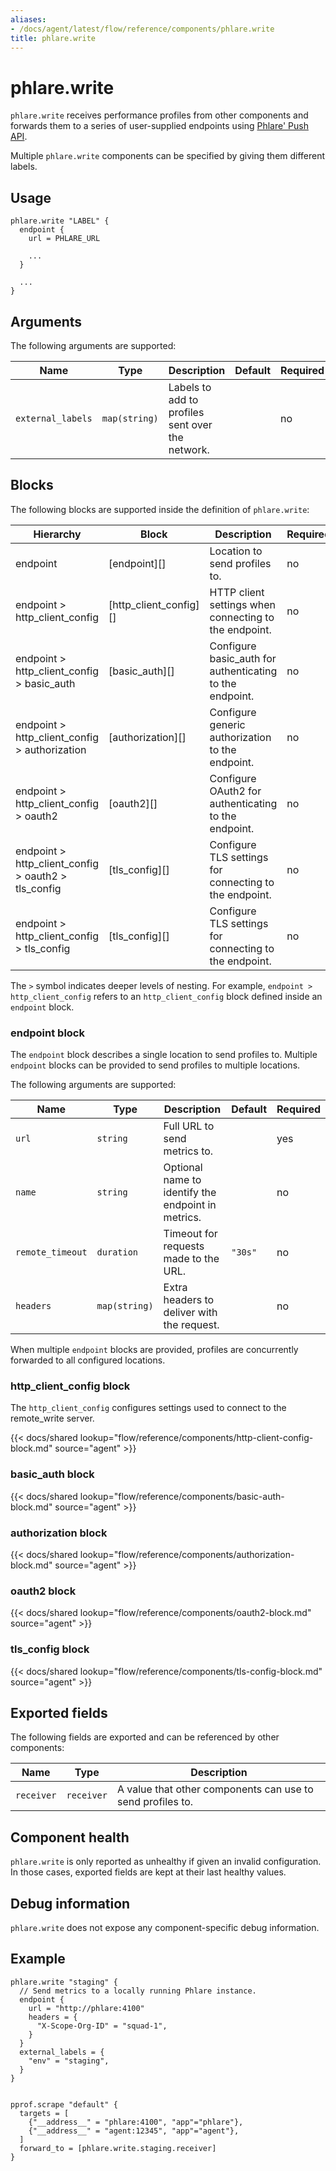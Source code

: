 ```yaml
---
aliases:
- /docs/agent/latest/flow/reference/components/phlare.write
title: phlare.write
---
```


# phlare.write

`phlare.write` receives performance profiles from other components and forwards them
to a series of user-supplied endpoints using [Phlare' Push API](https://grafana.com/oss/phlare/).

Multiple `phlare.write` components can be specified by giving them
different labels.

## Usage

```river
phlare.write "LABEL" {
  endpoint {
    url = PHLARE_URL

    ...
  }

  ...
}
```

## Arguments

The following arguments are supported:

Name | Type | Description | Default | Required
---- | ---- | ----------- | ------- | --------
`external_labels` | `map(string)` | Labels to add to profiles sent over the network. | | no

## Blocks

The following blocks are supported inside the definition of
`phlare.write`:

Hierarchy | Block | Description | Required
--------- | ----- | ----------- | --------
endpoint | [endpoint][] | Location to send profiles to. | no
endpoint > http_client_config | [http_client_config][] | HTTP client settings when connecting to the endpoint. | no
endpoint > http_client_config > basic_auth | [basic_auth][] | Configure basic_auth for authenticating to the endpoint. | no
endpoint > http_client_config > authorization | [authorization][] | Configure generic authorization to the endpoint. | no
endpoint > http_client_config > oauth2 | [oauth2][] | Configure OAuth2 for authenticating to the endpoint. | no
endpoint > http_client_config > oauth2 > tls_config | [tls_config][] | Configure TLS settings for connecting to the endpoint. | no
endpoint > http_client_config > tls_config | [tls_config][] | Configure TLS settings for connecting to the endpoint. | no

The `>` symbol indicates deeper levels of nesting. For example, `endpoint >
http_client_config` refers to an `http_client_config` block defined inside an
`endpoint` block.

### endpoint block

The `endpoint` block describes a single location to send profiles to. Multiple
`endpoint` blocks can be provided to send profiles to multiple locations.

The following arguments are supported:

Name | Type | Description | Default | Required
---- | ---- | ----------- | ------- | --------
`url` | `string` | Full URL to send metrics to. | | yes
`name` | `string` | Optional name to identify the endpoint in metrics. | | no
`remote_timeout` | `duration` | Timeout for requests made to the URL. | `"30s"` | no
`headers` | `map(string)` | Extra headers to deliver with the request. | | no

When multiple `endpoint` blocks are provided, profiles are concurrently forwarded to all
configured locations.

### http_client_config block

The `http_client_config` configures settings used to connect to the
remote_write server.

{{< docs/shared lookup="flow/reference/components/http-client-config-block.md" source="agent" >}}

### basic_auth block

{{< docs/shared lookup="flow/reference/components/basic-auth-block.md" source="agent" >}}

### authorization block

{{< docs/shared lookup="flow/reference/components/authorization-block.md" source="agent" >}}

### oauth2 block

{{< docs/shared lookup="flow/reference/components/oauth2-block.md" source="agent" >}}

### tls_config block

{{< docs/shared lookup="flow/reference/components/tls-config-block.md" source="agent" >}}

## Exported fields

The following fields are exported and can be referenced by other components:

Name | Type | Description
---- | ---- | -----------
`receiver` | `receiver` | A value that other components can use to send profiles to.

## Component health

`phlare.write` is only reported as unhealthy if given an invalid
configuration. In those cases, exported fields are kept at their last healthy
values.

## Debug information

`phlare.write` does not expose any component-specific debug
information.

## Example

```river
phlare.write "staging" {
  // Send metrics to a locally running Phlare instance.
  endpoint {
    url = "http://phlare:4100"
    headers = {
      "X-Scope-Org-ID" = "squad-1",
    }
  }
  external_labels = {
    "env" = "staging",
  }
}


pprof.scrape "default" {
  targets = [
    {"__address__" = "phlare:4100", "app"="phlare"},
    {"__address__" = "agent:12345", "app"="agent"},
  ]
  forward_to = [phlare.write.staging.receiver]
}
```
